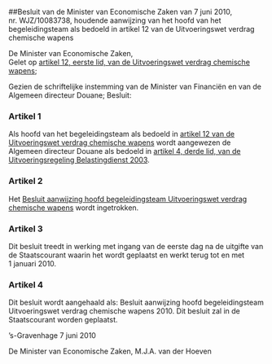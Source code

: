 <meta http-equiv='Content-Type' content='text/html; charset=utf-8' />

##Besluit van de Minister van Economische Zaken van 7 juni 2010, nr. WJZ/10083738, houdende aanwijzing van het hoofd van het begeleidingsteam als bedoeld in artikel 12 van de Uitvoeringswet verdrag chemische wapens

De Minister van Economische Zaken,  
Gelet op [artikel 12, eerste lid, van de Uitvoeringswet verdrag chemische wapens](../../../../../../../../../../wet/uitvoeringswet/verdrag/chemische/wapens/BWBR0007434/README.md);

Gezien de schriftelijke instemming van de Minister van Financiën en van de Algemeen directeur Douane;
Besluit:    

### Artikel  1  

Als hoofd van het begeleidingsteam als bedoeld in [artikel 12 van de Uitvoeringswet verdrag chemische wapens](../../../../../../../../../../wet/uitvoeringswet/verdrag/chemische/wapens/BWBR0007434/README.md) wordt aangewezen de Algemeen directeur Douane als bedoeld in [artikel 4, derde lid, van de Uitvoeringsregeling Belastingdienst 2003](../../../../../../../../../../ministeriele-regeling/uitvoeringsregeling/belastingdienst/2003/BWBR0014506/README.md). 

### Artikel  2  

Het [Besluit aanwijzing hoofd begeleidingsteam Uitvoeringswet verdrag chemische wapens](../../../../../../../../../../ministeriele-regeling/besluit/aanwijzing/hoofd/begeleidingsteam/uitvoeringswet/verdrag/chemische/etc/BWBR0025165/README.md) wordt ingetrokken. 

### Artikel  3  

Dit besluit treedt in werking met ingang van de eerste dag na de uitgifte van de Staatscourant waarin het wordt geplaatst en werkt terug tot en met 1 januari 2010. 

### Artikel  4  

Dit besluit wordt aangehaald als: Besluit aanwijzing hoofd begeleidingsteam Uitvoeringswet verdrag chemische wapens 2010. 
Dit besluit zal in de Staatscourant worden geplaatst.   

’s-Gravenhage 
7 juni 2010   

De 
Minister van Economische Zaken, 
M.J.A. van der Hoeven     
